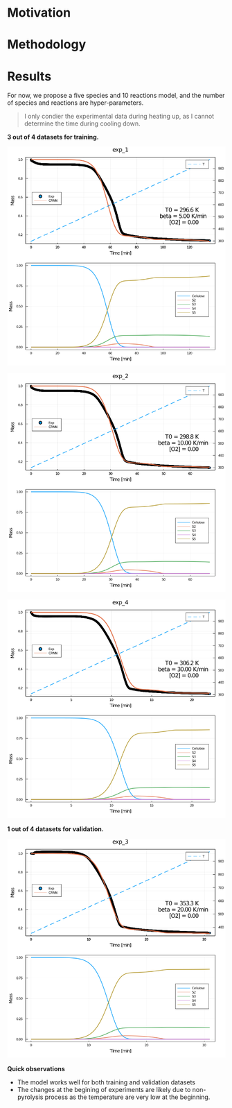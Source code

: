 # Motivation


# Methodology


# Results

For now, we propose a five species and 10 reactions model, and the number of species and reactions are hyper-parameters.

> I only condier the experimental data during heating up, as I cannot determine the time during cooling down.

**3 out of 4 datasets for training.**

![5K/min](./results/beechwood/5s10r-01/figs/conditions/pred_exp_1.png)

![10K/min](./results/beechwood/5s10r-01/figs/conditions/pred_exp_2.png)

![30K/min](./results/beechwood/5s10r-01/figs/conditions/pred_exp_4.png)


**1 out of 4 datasets for validation.**

![20K/min](./results/beechwood/5s10r-01/figs/conditions/pred_exp_3.png)

**Quick observations**

+ The model works well for both training and validation datasets
+ The changes at the begining of experiments are likely due to non-pyrolysis process as the temperature are very low at the beginning.